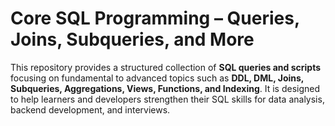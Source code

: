 # Core SQL Programming – Queries, Joins, Subqueries, and More

This repository provides a structured collection of **SQL queries and scripts** focusing on fundamental to advanced topics such as **DDL, DML, Joins, Subqueries, Aggregations, Views, Functions, and Indexing**. It is designed to help learners and developers strengthen their SQL skills for data analysis, backend development, and interviews.
